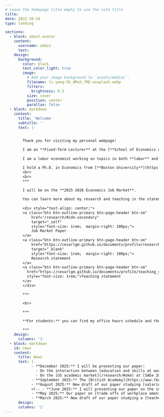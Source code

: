 ```yaml
---
# Leave the homepage title empty to use the site title
title:
date: 2022-10-24
type: landing

sections:
  - block: about.avatar
    content:
      username: admin
      text: 
    design:
      background:
        color: black
        text_color_light: true
        image:
          # Add your image background to `assets/media/`.
          filename: li-yang-5h_dMuX_7RE-unsplash.webp
          filters:
            brightness: 0.5
          size: cover
          position: center
          parallax: false
  - block: markdown
    content:
      title: 'Welcome'
      subtitle: ''
      text: |-


        Thank you for visiting my personal webpage! 
        
        I am an **Fixed-Term Lecturer** at the [**School of Economics of the University of Edinburgh**](https://www.ed.ac.uk/economics). 
        
        I am a labor economist working on topics in both **labor** and **development economics**. I am particularly interested in issues related to gender inequality, skill acquisition, and education.

        I hold a Ph.D. in Economics from [**Boston University**](https://www.bu.edu/econ/). I pronounce my name as [ˈse.saɾ].
        <br>
        <br>
        ***

        I will be on the **2025-2026 Economics Job Market**. 
        
        You can learn more about my research and teaching in the statements below or by heading to my <a href="/research/">research</a> and <a href="/teaching/">teaching</a> pages.       
        
        <div style="text-align: center;">
        <a class="btn btn-outline-primary btn-page-header btn-sm"
            href="/research/#idn-secondary"
            target="_self"
            style="font-size: 1rem;  margin-right: 100px;">
            Job Market Paper
        </a>
        <a class="btn btn-outline-primary btn-page-header btn-sm"
            href="https://cesarlgm.github.io/documents/profile/research_statement_cesarlgm.pdf"
            target="_blank"
            style="font-size: 1rem;  margin-right: 100px;">
            Research statement
        </a>
        <a class="btn btn-outline-primary btn-page-header btn-sm" 
          href="https://cesarlgm.github.io/documents/profile/teaching_statement_cesarlgm.pdf" target="_blank" 
          style="font-size: 1rem;">Teaching statement
        </a>
        </div>

        ***

        <br>
        
        ***

        **For students:** you can find my office hours schedule and the link to book a meeting on my [teaching page](/teaching/#office-hours)

        ***
    design:
      columns: '1'
  - block: markdown
    id: news
    content:
      title: News
      text: |-
            - **December 2025:** I will be presenting our paper:
              - On the interaction between [education and skills at work](https://www.econometricsociety.org/regional-activities/schedule/2025/12/07/2025-European-Winter-Meeting-Nicosia-Cyprus) at the [EWMES 2025]() in Cyprus.
              - On the [US academic market](/research/#akm) at [SAEe 2025](https://asesec.org/simposio-de-la-asociacion-espanola-de-economia/) in Barcelona.
            - **September 2025:** The [British Academy](https://www.thebritishacademy.ac.uk/) awarded us a [BA/Leverhulme Small Research Grant](https://www.thebritishacademy.ac.uk/funding/schemes/ba-leverhulme-small-research-grants/) to study [the long term effects of violent conflict on household decision making](/research/#gender-conflict).
            - **August 2025:** New draft of our paper studying [salaries of US academics](/research/#akm).
            <!-- - **June 2025:** I will presenting our paper on the interaction between [education and skills at work](/research/#skill-use) at the AASLE-SOLE-EALE Joint Conference in Toronto.
            - **May 2025:** Our paper on [trade offs of workplace amenities](/research/#amenities) was published in *AEA Papers and Proceedings*. 
            - **March 2025:** New draft of our paper studying a [teacher training intervention](/research/#smk) in Indonesian vocational high schools. -->
      design:
      columns: '1'
---
```

